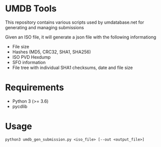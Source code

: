 # UMDB Tools

This repository contains various scripts used by umdatabase.net for generating and managing submissions

Given an ISO file, it will generate a json file with the following informationg
- File size
- Hashes (MD5, CRC32, SHA1, SHA256)
- ISO PVD Hexdump
- SFO information
- File tree with individual SHA1 checksums, date and file size

# Requirements

- Python 3 (>= 3.6)
- pycdlib

# Usage

`python3 umdb_gen_submission.py <iso_file> [--out <output_file>]`
